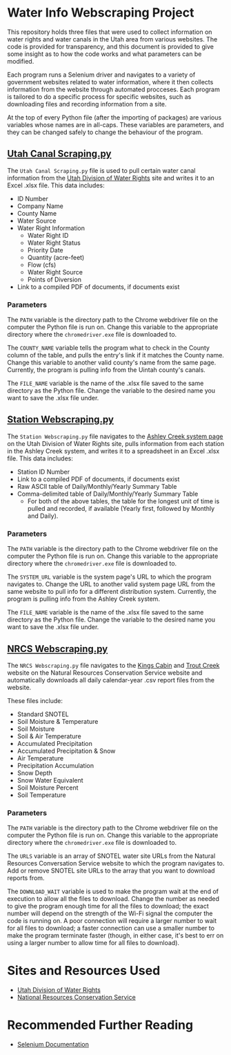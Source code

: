 # Water Info Webscraping Project

This repository holds three files that were used to collect information on water rights and water canals in the Utah area from various websites. The code is provided for transparency, and this document is provided to give some insight as to how the code works and what parameters can be modified.

Each program runs a Selenium driver and navigates to a variety of government websites related to water information, where it then collects information from the website through automated procceses. Each program is tailored to do a specific process for specific websites, such as downloading files and recording information from a site.

At the top of every Python file (after the importing of packages) are various variables whose names are in all-caps. These variables are parameters, and they can be changed safely to change the behaviour of the program.

## [Utah Canal Scraping.py](https://github.com/VivianConcinnity/waterscraping/blob/main/Utah%20Canal%20Scraping.py)

The `Utah Canal Scraping.py` file is used to pull certain water canal information from the [Utah Division of Water Rights](https://waterrights.utah.gov/canalinfo/canal_owners.asp) site and writes it to an Excel .xlsx file. This data includes:

- ID Number
- Company Name
- County Name
- Water Source
- Water Right Information
  - Water Right ID
  - Water Right Status
  - Priority Date
  - Quantity (acre-feet)
  - Flow (cfs)
  - Water Right Source
  - Points of Diversion
- Link to a compiled PDF of documents, if documents exist

### Parameters

The `PATH` variable is the directory path to the Chrome webdriver file on the computer the Python file is run on. 
Change this variable to the appropriate directory where the `chromedriver.exe` file is downloaded to.

The `COUNTY_NAME` variable tells the program what to check in the County column of the table, and pulls the entry's link if it matches the County name.
Change this variable to another valid county's name from the same page.
Currently, the program is pulling info from the Uintah county's canals.

The `FILE_NAME` variable is the name of the .xlsx file saved to the same directory as the Python file.
Change the variable to the desired name you want to save the .xlsx file under.

## [Station Webscraping.py](https://github.com/VivianConcinnity/waterscraping/blob/main/Station%20Webscraping.py)

The `Station Webscraping.py` file navigates to the [Ashley Creek system page](https://www.waterrights.utah.gov/distribution/WaterRecords.asp?system_name=ASHLEY%20CREEK) on the Utah Division of Water Rights site, pulls information from each station in the Ashley Creek system, and writes it to a spreadsheet in an Excel .xlsx file. This data includes:

- Station ID Number
- Link to a compiled PDF of documents, if documents exist
- Raw ASCII table of Daily/Monthly/Yearly Summary Table
- Comma-delimited table of Daily/Monthly/Yearly Summary Table
  - For both of the above tables, the table for the longest unit of time is pulled and recorded, if available (Yearly first, followed by Monthly and Daily).

### Parameters

The `PATH` variable is the directory path to the Chrome webdriver file on the computer the Python file is run on. Change this variable to the appropriate directory where the `chromedriver.exe` file is downloaded to.

The `SYSTEM_URL` variable is the system page's URL to which the program navigates to.
Change the URL to another valid system page URL from the same website to pull info for a different distribution system.
Currently, the program is pulling info from the Ashley Creek system.

The `FILE_NAME` variable is the name of the .xlsx file saved to the same directory as the Python file.
Change the variable to the desired name you want to save the .xlsx file under.

## [NRCS Webscraping.py](https://github.com/VivianConcinnity/waterscraping/blob/main/NRCS%20Webscraping.py)

The `NRCS Webscraping.py` file navigates to the [Kings Cabin](https://wcc.sc.egov.usda.gov/nwcc/site?sitenum=559) and [Trout Creek](https://wcc.sc.egov.usda.gov/nwcc/site?sitenum=833) website on the Natural Resources Conservation Service website and automatically downloads all daily calendar-year .csv report files from the website.

These files include:

- Standard SNOTEL
- Soil Moisture & Temperature
- Soil Moisture
- Soil & Air Temperature
- Accumulated Precipitation
- Accumulated Precipitation & Snow
- Air Temperature
- Precipitation Accumulation
- Snow Depth
- Snow Water Equivalent
- Soil Moisture Percent
- Soil Temperature

### Parameters

The `PATH` variable is the directory path to the Chrome webdriver file on the computer the Python file is run on. 
Change this variable to the appropriate directory where the `chromedriver.exe` file is downloaded to.

The `URLS` variable is an array of SNOTEL water site URLs from the Natural Resources Conversation Service website to which the program navigates to.
Add or remove SNOTEL site URLs to the array that you want to download reports from.

The `DOWNLOAD_WAIT` variable is used to make the program wait at the end of execution to allow all the files to download.
Change the number as needed to give the program enough time for all the files to download; the exact number will depend on the strength of the Wi-Fi signal the computer the code is running on. A poor connection will require a larger number to wait for all files to download; a faster connection can use a smaller number to make the program terminate faster (though, in either case, it's best to err on using a larger number to allow time for all files to download).

# Sites and Resources Used

- [Utah Division of Water Rights](https://waterrights.utah.gov/)
- [National Resources Conservation Service](https://www.wcc.nrcs.usda.gov/)

# Recommended Further Reading
- [Selenium Documentation](https://www.selenium.dev/documentation/en/)
